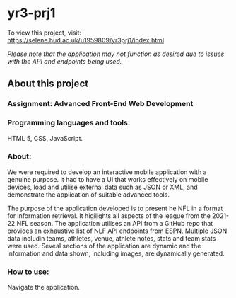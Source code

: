 # yr3-prj1

To view this project, visit: https://selene.hud.ac.uk/u1959809/yr3prj1/index.html

*Please note that the application may not function as desired due to issues with the API and endpoints being used.*

## About this project

### Assignment: Advanced Front-End Web Development

### Programming languages and tools: 
HTML 5, CSS, JavaScript.

### About:
We were required to develop an interactive mobile application with a genuine purpose. It had to have a UI that works effectively on mobile devices, load and utilise external data such as JSON or XML, and demonstrate the application of suitable advanced tools.

The purpose of the application developed is to present he NFL in a format for information retrieval. It higilights all aspects of the league from the 2021-22 NFL season. The application utilises an API from a GitHub repo that provides an exhaustive list of NLF API endpoints from ESPN. Multiple JSON data includin teams, athletes, venue, athlete notes, stats and team stats were used. Seveal sections of the application are dynamic and the information and data shown, including images, are dynamically generated.

### How to use: 
Navigate the application.
